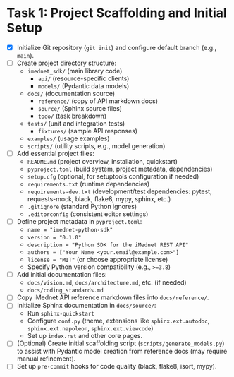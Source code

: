 <!-- filepath: c:\Users\FrederickdeRuiter\Documents\GitHub\imednet-python-sdk\docs\todo\01_project_scaffolding.md -->
# Task 1: Project Scaffolding and Initial Setup

- [x] Initialize Git repository (`git init`) and configure default branch (e.g., `main`).
- [ ] Create project directory structure:
  - `imednet_sdk/` (main library code)
    - `api/` (resource-specific clients)
    - `models/` (Pydantic data models)
  - `docs/` (documentation source)
    - `reference/` (copy of API markdown docs)
    - `source/` (Sphinx source files)
    - `todo/` (task breakdown)
  - `tests/` (unit and integration tests)
    - `fixtures/` (sample API responses)
  - `examples/` (usage examples)
  - `scripts/` (utility scripts, e.g., model generation)
- [ ] Add essential project files:
  - `README.md` (project overview, installation, quickstart)
  - `pyproject.toml` (build system, project metadata, dependencies)
  - `setup.cfg` (optional, for setuptools configuration if needed)
  - `requirements.txt` (runtime dependencies)
  - `requirements-dev.txt` (development/test dependencies: pytest, requests-mock, black, flake8, mypy, sphinx, etc.)
  - `.gitignore` (standard Python ignores)
  - `.editorconfig` (consistent editor settings)
- [ ] Define project metadata in `pyproject.toml`:
  - `name = "imednet-python-sdk"`
  - `version = "0.1.0"`
  - `description = "Python SDK for the iMednet REST API"`
  - `authors = ["Your Name <your.email@example.com>"]`
  - `license = "MIT"` (or choose appropriate license)
  - Specify Python version compatibility (e.g., `>=3.8`)
- [ ] Add initial documentation files:
  - `docs/vision.md`, `docs/architecture.md`, etc. (if needed)
  - `docs/coding_standards.md`
- [ ] Copy iMednet API reference markdown files into `docs/reference/`.
- [ ] Initialize Sphinx documentation in `docs/source/`:
  - Run `sphinx-quickstart`
  - Configure `conf.py` (theme, extensions like `sphinx.ext.autodoc`, `sphinx.ext.napoleon`, `sphinx.ext.viewcode`)
  - Set up `index.rst` and other core pages.
- [ ] (Optional) Create initial scaffolding script (`scripts/generate_models.py`) to assist with Pydantic model creation from reference docs (may require manual refinement).
- [ ] Set up `pre-commit` hooks for code quality (black, flake8, isort, mypy).
